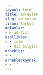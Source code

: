 ```yaml
---
layout: term
title: ad-eylem
slug: ad-eylem
lisan: Türkçe
anlamlar:
- ► ad-fiil
ozellikler:
- - isim
  - dil bilgisi
ornekler:
- - ''
orneklerkaynak:
- - ''
---
```

